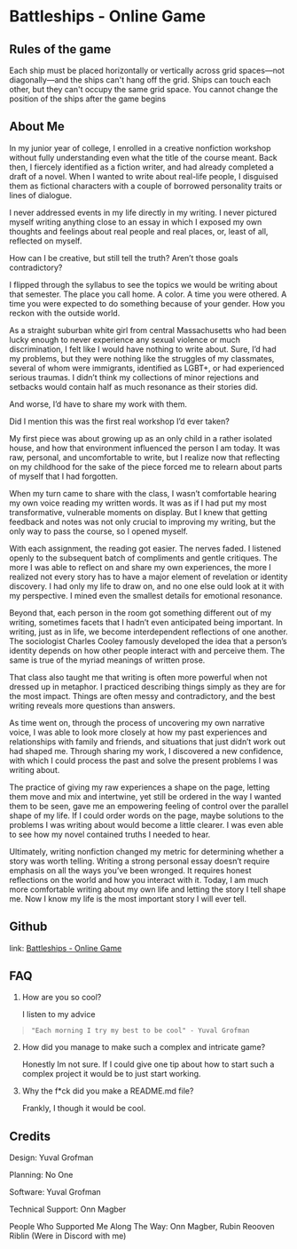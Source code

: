 # Battleships - Online Game   

## Rules of the game 
Each ship must be placed horizontally or vertically across grid spaces—not diagonally—and the ships can't hang off the grid. Ships can touch each other, but they can't occupy the same grid space. You cannot change the position of the ships after the game begins

## About Me
In my junior year of college, I enrolled in a creative nonfiction workshop without fully understanding even what the title of the course meant. Back then, I fiercely identified as a fiction writer, and had already completed a draft of a novel. When I wanted to write about real-life people, I disguised them as fictional characters with a couple of borrowed personality traits or lines of dialogue. 

I never addressed events in my life directly in my writing. I never pictured myself writing anything close to an essay in which I exposed my own thoughts and feelings about real people and real places, or, least of all, reflected on myself. 

How can I be creative, but still tell the truth? Aren’t those goals contradictory? 

I flipped through the syllabus to see the topics we would be writing about that semester. The place you call home. A color. A time you were othered. A time you were expected to do something because of your gender. How you reckon with the outside world. 

As a straight suburban white girl from central Massachusetts who had been lucky enough to never experience any sexual violence or much discrimination, I felt like I would have nothing to write about. Sure, I’d had my problems, but they were nothing like the struggles of my classmates, several of whom were immigrants, identified as LGBT+, or had experienced serious traumas. I didn’t think my collections of minor rejections and setbacks would contain half as much resonance as their stories did. 

 And worse, I’d have to share my work with them. 

 Did I mention this was the first real workshop I’d ever taken?

My first piece was about growing up as an only child in a rather isolated house, and how that environment influenced the person I am today. It was raw, personal, and uncomfortable to write, but I realize now that reflecting on my childhood for the sake of the piece forced me to relearn about parts of myself that I had forgotten. 

When my turn came to share with the class, I wasn’t comfortable hearing my own voice reading my written words. It was as if I had put my most transformative, vulnerable moments on display. But I knew that getting feedback and notes was not only crucial to improving my writing, but the only way to pass the course, so I opened myself. 

With each assignment, the reading got easier. The nerves faded. I listened openly to the subsequent batch of compliments and gentle critiques. The more I was able to reflect on and share my own experiences, the more I realized not every story has to have a major element of revelation or identity discovery. I had only my life to draw on, and no one else ould look at it with my perspective. I mined even the smallest details for emotional resonance. 

Beyond that, each person in the room got something different out of my writing, sometimes facets that I hadn’t even anticipated being important. In writing, just as in life, we become interdependent reflections of one another. The sociologist Charles Cooley famously developed the idea that a person’s identity depends on how other people interact with and perceive them. The same is true of the myriad meanings of written prose. 

That class also taught me that writing is often more powerful when not dressed up in metaphor. I practiced describing things simply as they are for the most impact. Things are often messy and contradictory, and the best writing reveals more questions than answers. 

As time went on, through the process of uncovering my own narrative voice, I was able to look more closely at how my past experiences and relationships with family and friends, and situations that just didn’t work out had shaped me. Through sharing my work, I discovered a new confidence, with which I could process the past and solve the present problems I was writing about. 

The practice of giving my raw experiences a shape on the page, letting them move and mix and intertwine, yet still be ordered in the way I wanted them to be seen, gave me an empowering feeling of control over the parallel shape of my life. If I could order words on the page, maybe solutions to the problems I was writing about would become a little clearer. I was even able to see how my novel contained truths I needed to hear.

Ultimately, writing nonfiction changed my metric for determining whether a story was worth telling. Writing a strong personal essay doesn’t require emphasis on all the ways you’ve been wronged. It requires honest reflections on the world and how you interact with it. Today, I am much more comfortable writing about my own life and letting the story I tell shape me. Now I know my life is the most important story I will ever tell. 

## Github 

link: [Battleships - Online Game](https://github.com/apachecn/AiLearning) 


## FAQ

1. How are you so cool? 

    I listen to my advice  
>     "Each morning I try my best to be cool" - Yuval Grofman  

2. How did you manage to make such a complex and intricate game?  

    Honestly Im not sure. If I could give one tip about how to start such a complex project it would be to just start working.

3. Why the f*ck did you make a README.md file? 

    Frankly, I though it would be cool.

## Credits

Design: Yuval Grofman 

Planning: No One 

Software: Yuval Grofman 

Technical Support: Onn Magber 

People Who Supported Me Along The Way: Onn Magber, Rubin Reooven Riblin 
(Were in Discord with me)
